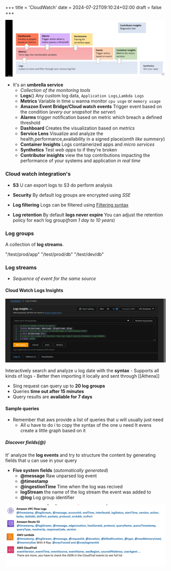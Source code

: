 +++
title = 'CloudWatch'
date = 2024-07-22T09:10:24+02:00
draft = false
+++

    
![Cloud watch structure](/static/cloud_watch_structer_visual.png)

- It's an **umbrella service**  
    - *Collection of the monitoring tools*
    - **Logs**()
      Any custom log data, `Application Logs`,`Lambda Logs`
    - **Metrics** 
        Variable in time u wanna monitor `cpu usge` or `memory usage`
    - **Amazon Event Bridge/Cloud watch events**
        Trigger event based on the condition (*every our snapshot the  server*)
    - **Alarms**
         trigger notification based on metric which breach a defined threshold
    - **Dashboard**
        Creates the visualization  based on *metrics*
    - **Service Lens** 
        Visualize and analyze the health,performance,availability in a signed place(*smth like summery*)
    - **Container Insights**
        Logs containerized apps and *micro services* 
    - **Synthetics** 
        Test *web apps* to if they're broken
    - **Contributor insights**
        view the top contributions impacting the performance of your systems and application *in real time*


### Cloud watch integration's 
- **S3** 
    U can export logs to S3 do perform analysis
- **Security**
    By default log groups are encrypted using *SSE*
- **Log filtering**
    Logs can be filtered using [Filtering syntax](https://docs.aws.amazon.com/AmazonCloudWatch/latest/logs/FilterAndPatternSyntax.html)

- **Log retention**
By default **logs never expire** 
You can adjust the retention policy for  each log group(*from 1 day to 10 years*)
    
### Log groups
A collection of **log streams**.

"/test/prod/app"
"/test/prod/db"
"/test/dev/db"

### Log streams 
- *Sequence of event for the same source*

#### Cloud Watch  Logs Insights

![Cloud watch insigts](/static/cloud_watch_insights_visual.png)

Interactively search and analyze u log date with the **syntax**
    - Supports all kinds of logs 
    - Better then importing it locally and sent through [[Athena]]
- Sing request can query up to **20 log groups**
- Queries **time out after 15 minutes**
- Query  results are **available for 7 days**
 
#### Sample queries 
- Remember that aws provide a list of queries that u will usually just need 
    - All u have to do i to copy the syntax of the one u need 
      It evens create a little graph based on it 

##### Discover fields(@)
It' analyze the **log events** and try to structure the  content
by generating fields that u can use in your query 

- **Five system fields** (*automatically generated*)
    - **@message**
        Raw unparsed log event
    - **@timestamp**
    - **@ingestionTime**
        Time when the log was recived
    - **logStream** 
    the name of the log stream the event was added to 
    - **@log**
        Log group identifier

![Diffrent discover fileds](/static/diffrent_discover_fields_aws_log.png)
